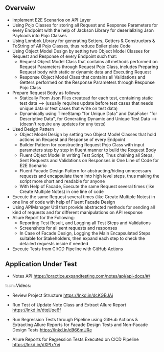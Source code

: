## Overveiw
- Implement E2E Scenarios on API Layer
- Using Pojo Classes for storing all Request and Response Parameters for every Endpoint with the help of Jackson Library for deserializing Json Payloads into Pojo Classes
- Using Lombok Library for generating Setters, Getters & Constructors & ToString of All Pojo Classes, thus reduce Boiler plate Code
- Using Object Model Design by setting two Object Model Classes for Request and Response of every Endpoint such that:
  - Request Object Model Class that contains all methods performed on Request Parameters through Request Pojo Class, includes Preparing Request body with static or dynamic data and Executing Request
  - Response Object Model Class that contains all Validations and Getters performed on the Response Parameters through Response Pojo Class
- Prepare Request Body as follows:
  - Statically From Json Files createad for each test, containing static test data --> (usually requires update before test cases that needs unique data or test cases that write on test data)
  - Dynamically using TimeStamp "for Unique Data" and DataFaker "for Descriptive Data", for Generating Dynamic and Unique Test Data --> (doesn't require any updates for any tests)
- Used Design Pattern
  - Object Model Design by setting two Object Model Classes that hold actions on Request and Response of every Endpoint
  - Builder Pattern for constructing Request Pojo Class with input parameters step by step in fluent manner to build the Request Body
  - Fluent Object Model in writing Test Script, Thus chaining all Steps, Sent Requests and Validations on Responses in One Line of Code for E2E Scenario
  - Fluent Facade Design Pattern for abstracting/hiding unnecessary requests and encapsulate them into high level steps, thus making the script more short and readable for anyone 
  - With Help of Facade, Execute the same Request several times (like Create Multiple Notes) in one line of code
- Execute the same  Request several times (like Create Multiple Notes) in one line of code with help of Fluent Facade Design	
- Using APIManager Util that provide abstracted methods for sending all kind of requests and for different manipulations on API response
- Allure Report for the Following:
  - Reporting Test Result, and Logging all Test Steps and Validations
  - Screenshots for all sent requests and responses
  - In Case of Facade Design, Logging the Main Encapsulated Steps suitable for Stakeholders, then expand each step to check the detailed requests inside if needed
- Execute Tests from CI/CD Pipeline with GitHub Actions

## Application Under Test
- Notes API https://practice.expandtesting.com/notes/api/api-docs/#/

💥💥💥Videos:
- Review Project Structure
  https://lnkd.in/dcKGBJAi

- Run Test of Update Note Class and Extract Allure Report
  https://lnkd.in/dtqUpe6f

- Run Regression Tests through Pipeline using GitHub Actions & Extracting Allure Reports for Facade Design Tests and Non-Facade Design Tests
  https://lnkd.in/d966mURe

- Allure Reports for Regression Tests Executed on CICD Pipeline
  https://lnkd.in/dXPtxYvi
